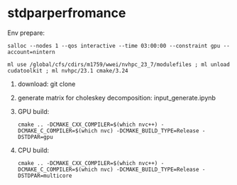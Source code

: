 # stdparperfromance
Env prepare:

    salloc --nodes 1 --qos interactive --time 03:00:00 --constraint gpu --account=nintern
    
    ml use /global/cfs/cdirs/m1759/wwei/nvhpc_23_7/modulefiles ; ml unload cudatoolkit ; ml nvhpc/23.1 cmake/3.24

1. download: git clone 
2. generate matrix for choleskey decomposition: input_generate.ipynb 
3. GPU build:
   
       cmake .. -DCMAKE_CXX_COMPILER=$(which nvc++) -DCMAKE_C_COMPILER=$(which nvc) -DCMAKE_BUILD_TYPE=Release -DSTDPAR=gpu
5. CPU build:
  
       cmake .. -DCMAKE_CXX_COMPILER=$(which nvc++) -DCMAKE_C_COMPILER=$(which nvc) -DCMAKE_BUILD_TYPE=Release -DSTDPAR=multicore

